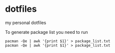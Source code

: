 # dotfiles
my personal dotfiles

To generate package list you need to run

```
pacman -Qe | awk '{print $1}' > package_list.txt
pacman -Qe | awk '{print $1}' > package_list.txt

```
